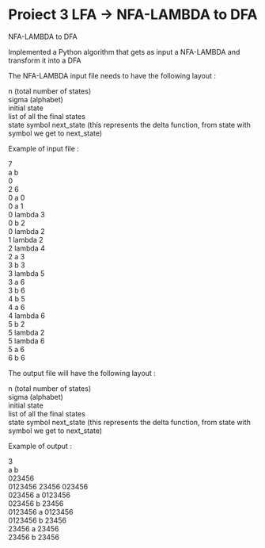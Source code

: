 # Proiect 3 LFA -> NFA-LAMBDA to DFA
NFA-LAMBDA to DFA

Implemented a Python algorithm that gets as input a NFA-LAMBDA and transform it into a DFA

The NFA-LAMBDA input file needs to have the following layout :

n (total number of states)\
sigma (alphabet)\
initial state\
list of all the final states\
state symbol next_state (this represents the delta function, from state with symbol we get to next_state)

Example of input file :

7\
a b\
0\
2 6\
0 a 0\
0 a 1\
0 lambda 3\
0 b 2\
0 lambda 2\
1 lambda 2\
2 lambda 4\
2 a 3\
3 b 3\
3 lambda 5\
3 a 6\
3 b 6\
4 b 5\
4 a 6\
4 lambda 6\
5 b 2\
5 lambda 2\
5 lambda 6\
5 a 6\
6 b 6

The output file will have the following layout :

n (total number of states)\
sigma (alphabet)\
initial state\
list of all the final states\
state symbol next_state (this represents the delta function, from state with symbol we get to next_state)

Example of output :

3\
a b\
023456\
0123456 23456 023456\
023456 a 0123456\
023456 b 23456\
0123456 a 0123456\
0123456 b 23456\
23456 a 23456\
23456 b 23456
